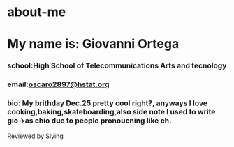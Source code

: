 # about-me

# My name is: Giovanni Ortega 

### school:High School of Telecommunications Arts and tecnology

### email:oscaro2897@hstat.org 

### bio: My brithday Dec.25 pretty cool right?, anyways I love cooking,baking,skateboarding,also side note I used to write gio->as chio due to people pronoucning like ch.

Reviewed by Siying
